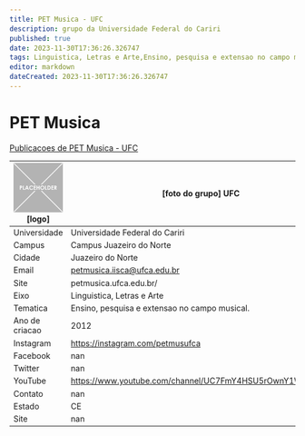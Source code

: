 ```yaml
---
title: PET Musica - UFC
description: grupo da Universidade Federal do Cariri
published: true
date: 2023-11-30T17:36:26.326747
tags: Linguistica, Letras e Arte,Ensino, pesquisa e extensao no campo musical.
editor: markdown
dateCreated: 2023-11-30T17:36:26.326747
---
```


# PET Musica

[Publicacoes de PET Musica - UFC](/atividade/139PETMusicaUFC/feed.md)

| ![placeholder.png](/placeholder.png) [logo] | [foto do grupo] UFC         |
| ------------------------------------------- | ------------------------------------------------- |
| Universidade                                | Universidade Federal do Cariri      |
| Campus                                      | Campus Juazeiro do Norte            |
| Cidade                                      | Juazeiro do Norte             |
| Email                                       | petmusica.iisca@ufca.edu.br             |
| Site                                        | petmusica.ufca.edu.br/              |
| Eixo                                        | Linguistica, Letras e Arte              |
| Tematica                                    | Ensino, pesquisa e extensao no campo musical.          |
| Ano de criacao                              | 2012        |
| Instagram                                   | https://instagram.com/petmusufca         |
| Facebook                                    | nan          |
| Twitter                                     | nan           |
| YouTube                                     | https://www.youtube.com/channel/UC7FmY4HSU5rOwnY1WqV3jGQ           |
| Contato                                     | nan         |
| Estado                                      |  CE            |
| Site                                        | nan |
